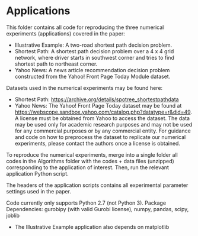 # Applications

This folder contains all code for reproducing the three numerical experiments (applications) covered in the paper:
* Illustrative Example: A two-road shortest path decision problem.
* Shortest Path: A shortest path decision problem over a 4 x 4 grid network, where driver starts in
southwest corner and tries to find shortest path to northeast corner.
* Yahoo News: A news article recommendation decision problem constructed from the Yahoo! Front Page Today Module dataset.

Datasets used in the numerical experiments may be found here:
* Shortest Path: https://archive.org/details/spotree_shortestpathdata
* Yahoo News: The Yahoo! Front Page Today dataset may be found at https://webscope.sandbox.yahoo.com/catalog.php?datatype=r&did=49. A license must be obtained from Yahoo to access the dataset. The data may be used only for academic research purposes and may not be used for any commercial purposes or by any commercial entity. For guidance and code on how to preprocess the dataset to replicate our numerical experiments, please contact the authors once a license is obtained.

To reproduce the numerical experiments, merge into a single folder all codes in the Algorithms folder with the codes + data files (unzipped) corresponding to the application of interest. Then, run the relevant application Python script.

The headers of the application scripts contains all experimental parameter settings used in the paper.

Code currently only supports Python 2.7 (not Python 3).
Package Dependencies: gurobipy (with valid Gurobi license), numpy, pandas, scipy, joblib
* The Illustrative Example application also depends on matplotlib
